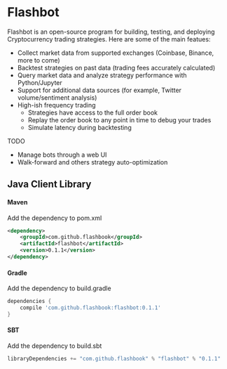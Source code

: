 # Flashbot

Flashbot is an open-source program for building, testing, and deploying Cryptocurrency trading strategies. Here are some of the main featues:

* Collect market data from supported exchanges (Coinbase, Binance, more to come)
* Backtest strategies on past data (trading fees accurately calculated)
* Query market data and analyze strategy performance with Python/Jupyter
* Support for additional data sources (for example, Twitter volume/sentiment analysis)
* High-ish frequency trading
  * Strategies have access to the full order book
  * Replay the order book to any point in time to debug your trades
  * Simulate latency during backtesting

TODO
* Manage bots through a web UI
* Walk-forward and others strategy auto-optimization

## Java Client Library

#### Maven

Add the dependency to pom.xml
```xml
<dependency>
    <groupId>com.github.flashbook</groupId>
    <artifactId>flashbot</artifactId>
    <version>0.1.1</version>
</dependency>
```

#### Gradle
Add the dependency to build.gradle
```groovy
dependencies {
    compile 'com.github.flashbook:flashbot:0.1.1'
}
```

#### SBT
Add the dependency to build.sbt
```groovy
libraryDependencies += "com.github.flashbook" % "flashbot" % "0.1.1"
```


